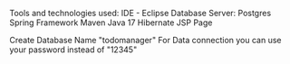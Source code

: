 Tools and technologies used:
IDE - Eclipse
Database Server: Postgres
Spring Framework
Maven
Java 17
Hibernate
JSP Page


Create Database Name "todomanager"
For Data connection you can use your password instead of "12345"
